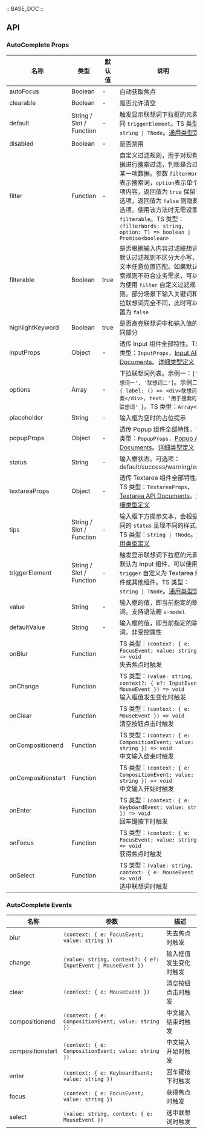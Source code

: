 :: BASE_DOC ::

## API
### AutoComplete Props

名称 | 类型 | 默认值 | 说明 | 必传
-- | -- | -- | -- | --
autoFocus | Boolean | - | 自动获取焦点 | N
clearable | Boolean | - | 是否允许清空 | N
default | String / Slot / Function | - | 触发显示联想词下拉框的元素，同 `triggerElement`。TS 类型：`string \| TNode`。[通用类型定义](https://github.com/Tencent/tdesign-vue/blob/develop/src/common.ts) | N
disabled | Boolean | - | 是否禁用 | N
filter | Function | - | 自定义过滤规则，用于对现有数据进行搜索过滤，判断是否过滤某一项数据。参数 `filterWords` 表示搜索词，`option`表示单个选项内容，返回值为 `true` 保留该选项，返回值为 `false` 则隐藏该选项。使用该方法时无需设置 `filterable`。TS 类型：`(filterWords: string, option: T) => boolean \| Promise<boolean>` | N
filterable | Boolean | true | 是否根据输入内容过滤联想词。默认过滤规则不区分大小写，全文本任意位置匹配。如果默认搜索规则不符合业务需求，可以更为使用 `filter` 自定义过滤规则。部分场景下输入关键词和下拉联想词完全不同，此时可以设置为 `false` | N
highlightKeyword | Boolean | true | 是否高亮联想词中和输入值的相同部分 | N
inputProps | Object | - | 透传 Input 组件全部特性。TS 类型：`InputProps`，[Input API Documents](./input?tab=api)。[详细类型定义](https://github.com/Tencent/tdesign-vue/tree/develop/src/auto-complete/type.ts) | N
options | Array | - | 下拉联想词列表。示例一：`['联想词一', '联想词二']`。示例二：`{ label: () => <div>联想词元素</div>, text: '用于搜索的纯联想词' }`。TS 类型：`Array<T>` | N
placeholder | String | - | 输入框为空时的占位提示 | N
popupProps | Object | - | 透传 Popup 组件全部特性。TS 类型：`PopupProps`，[Popup API Documents](./popup?tab=api)。[详细类型定义](https://github.com/Tencent/tdesign-vue/tree/develop/src/auto-complete/type.ts) | N
status | String | - | 输入框状态。可选项：default/success/warning/error | N
textareaProps | Object | - | 透传 Textarea 组件全部特性。TS 类型：`TextareaProps`，[Textarea API Documents](./textarea?tab=api)。[详细类型定义](https://github.com/Tencent/tdesign-vue/tree/develop/src/auto-complete/type.ts) | N
tips | String / Slot / Function | - | 输入框下方提示文本，会根据不同的 `status` 呈现不同的样式。TS 类型：`string \| TNode`。[通用类型定义](https://github.com/Tencent/tdesign-vue/blob/develop/src/common.ts) | N
triggerElement | String / Slot / Function | - | 触发显示联想词下拉框的元素，默认为 Input 组件，可以使用 `trigger` 自定义为 Textarea 组件或其他组件。TS 类型：`string \| TNode`。[通用类型定义](https://github.com/Tencent/tdesign-vue/blob/develop/src/common.ts) | N
value | String | - | 输入框的值，即当前指定的联想词。支持语法糖 `v-model` | N
defaultValue | String | - | 输入框的值，即当前指定的联想词。非受控属性 | N
onBlur | Function |  | TS 类型：`(context: { e: FocusEvent; value: string }) => void`<br/>失去焦点时触发 | N
onChange | Function |  | TS 类型：`(value: string, context?: { e?: InputEvent \| MouseEvent }) => void`<br/>输入框值发生变化时触发 | N
onClear | Function |  | TS 类型：`(context: { e: MouseEvent }) => void`<br/>清空按钮点击时触发 | N
onCompositionend | Function |  | TS 类型：`(context: { e: CompositionEvent; value: string }) => void`<br/>中文输入结束时触发 | N
onCompositionstart | Function |  | TS 类型：`(context: { e: CompositionEvent; value: string }) => void`<br/>中文输入开始时触发 | N
onEnter | Function |  | TS 类型：`(context: { e: KeyboardEvent; value: string }) => void`<br/>回车键按下时触发 | N
onFocus | Function |  | TS 类型：`(context: { e: FocusEvent; value: string }) => void`<br/>获得焦点时触发 | N
onSelect | Function |  | TS 类型：`(value: string, context: { e: MouseEvent }) => void`<br/>选中联想词时触发 | N

### AutoComplete Events

名称 | 参数 | 描述
-- | -- | --
blur | `(context: { e: FocusEvent; value: string })` | 失去焦点时触发
change | `(value: string, context?: { e?: InputEvent \| MouseEvent })` | 输入框值发生变化时触发
clear | `(context: { e: MouseEvent })` | 清空按钮点击时触发
compositionend | `(context: { e: CompositionEvent; value: string })` | 中文输入结束时触发
compositionstart | `(context: { e: CompositionEvent; value: string })` | 中文输入开始时触发
enter | `(context: { e: KeyboardEvent; value: string })` | 回车键按下时触发
focus | `(context: { e: FocusEvent; value: string })` | 获得焦点时触发
select | `(value: string, context: { e: MouseEvent })` | 选中联想词时触发

